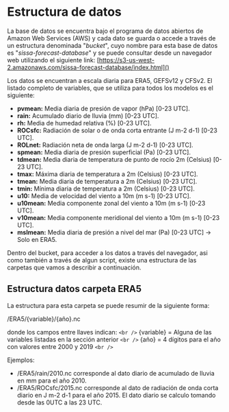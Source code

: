 # Estructura de datos

La base de datos se encuentra bajo el programa de datos abiertos de Amazon Web Services (AWS) y cada dato se guarda o accede a través de un estructura denominada "*bucket*", cuyo nombre para esta base de datos es "*sissa-forecast-database*" y se puede consultar desde un navegador web utilizando el siguiente link: [https://s3-us-west-2.amazonaws.com/sissa-forecast-database/index.html]()

Los datos se encuentran a escala diaria para ERA5, GEFSv12 y CFSv2. El listado completo de variables, que se utiliza para todos los modelos es el siguiente:

* **pvmean:** Media diaria de presión de vapor (hPa) [0-23 UTC].
* **rain:** Acumulado diario de lluvia (mm) [0-23 UTC].
* **rh:** Media de humedad relativa (%) [0-23 UTC].
* **ROCsfc:** Radiación de solar o de onda corta entrante (J m-2 d-1) [0-23 UTC].
* **ROLnet:** Radiación neta  de onda larga (J m-2 d-1) [0-23 UTC].
* **spmean:** Media diaria de presión superficial (Pa) [0-23 UTC].
* **tdmean:** Media diaria de temperatura de punto de rocío 2m (Celsius) [0-23 UTC].
* **tmax:** Máxima diaria de temperatura a 2m (Celsius) [0-23 UTC].
* **tmean:** Media diaria de temperatura a 2m (Celsius) [0-23 UTC].
* **tmin:** Mínima diaria de temperatura a 2m (Celsius) [0-23 UTC].
* **u10:** Media de velocidad del viento a 10m (m s-1) [0-23 UTC].
* **u10mean:** Media componente zonal del viento a 10m (m s-1) [0-23 UTC].
* **v10mean:** Media componente meridional del viento a 10m (m s-1) [0-23 UTC].
* **mslmean:** Media diaria de presión a nivel del mar (Pa) [0-23 UTC] -> Solo en ERA5.

Dentro del bucket, para acceder a los datos a través del navegador, asi como también a través de algun script, existe una estructura de las carpetas que vamos a describir a continuación.

## Estructura datos carpeta ERA5

La estructura para esta carpeta se puede resumir de la siguiente forma:

/ERA5/{variable}/{año}.nc

donde los campos entre llaves indican: `<br />`
{variable} = Alguna de las variables listadas en la sección anterior `<br />`
{año} = 4 dígitos para el año con valores entre 2000 y 2019 `<br />`

Ejemplos:

* /ERA5/rain/2010.nc corresponde al dato diario de acumulado de lluvia en mm para el año 2010.
* /ERA5/ROCsfc/2015.nc corresponde al dato de radiación de onda corta diario en J m-2 d-1 para el año 2015. El dato diario se calculo tomando desde las 0UTC a las 23 UTC.
